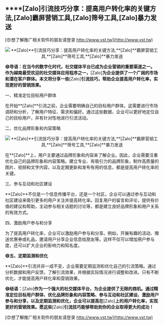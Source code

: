 ## ****[Zalo]**引流技巧分享：提高用户转化率的关键方法,**[Zalo]**霸屏营销工具,**[Zalo]**筛号工具,**[Zalo]**暴力发送**

[😍想了解推广相关软件的朋友请登录 http://www.vst.tw](http://www.vst.tw)

 <center><img src="https://vst.tw/MP4/tuiguang/png/4.png" alt="**[Zalo]**引流技巧分享：提高用户转化率的关键方法,**[Zalo]**霸屏营销工具,**[Zalo]**筛号工具,**[Zalo]**暴力发送"></center>

**😄导语：在当今的数字化时代，社交媒体平台已成为企业营销的重要渠道之一。作为越南最受欢迎的社交媒体应用程序之一，**[Zalo]**为企业提供了一个广阔的市场和潜在客户群体。本文将分享一些**[Zalo]**引流技巧，帮助企业提高用户转化率，实现更好的营销效果。**

一、精准定位目标用户群体

在开始**[Zalo]**引流之前，企业需要明确自己的目标用户群体。这需要进行市场调研和分析，了解用户特征、需求和偏好。通过这些数据，企业可以更好地定位自己的目标用户，并有针对性地进行引流活动。

二、优化品牌形象和内容策略

 <center><img src="https://vst.tw/MP4/tuiguang/png/6.png" alt="**[Zalo]**引流技巧分享：提高用户转化率的关键方法,**[Zalo]**霸屏营销工具,**[Zalo]**筛号工具,**[Zalo]**暴力发送"></center>

在**[Zalo]**上，用户主要通过品牌形象和内容来了解企业。因此，企业需要注重优化自己的品牌形象和内容策略。建立专业、有吸引力的品牌形象，制作高质量的图片、视频和文字内容，以及定期更新和发布有用的信息，都是提高用户转化率的关键。

三、参与互动和社区建设

**[Zalo]**不仅是一个信息传播平台，还是一个社区。企业可以通过参与互动和社区建设来吸引更多的用户关注并提高转化率。回复用户的留言和评论，提供有价值的建议和帮助，主动参与相关话题的讨论等，都是建立良好品牌形象和用户关系的有效方式。

四、激励用户参与和分享

为了提高用户转化率，企业可以激励用户参与和分享。例如，开展有趣的活动、赠送优惠券或礼品，邀请用户分享企业信息给朋友等。这样不仅可以增加用户参与度，还可以扩大企业的影响力和知名度。

**😄五、定期监测和优化**

**[Zalo]**引流并非一成不变，企业需要定期监测和优化自己的引流策略。通过分析数据和用户反馈，了解引流效果，并根据实际情况进行调整和改进。只有不断优化，才能提高用户转化率和营销效果。

**😄结语：**[Zalo]**作为一个强大的社交媒体平台，为企业提供了无限的商机。通过精准定位目标用户群体、优化品牌形象和内容策略、参与互动和社区建设、激励用户参与和分享，以及定期监测和优化，企业可以提高在**[Zalo]**上的用户转化率，实现更好的营销效果。愿这些**[Zalo]**引流技巧能够帮助到你的企业取得更大的成功！**

[😍想了解推广相关软件的朋友请登录 http://www.vst.tw](http://www.vst.tw)



